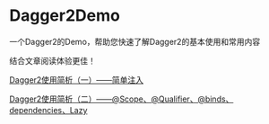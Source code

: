 # Dagger2Demo
一个Dagger2的Demo，帮助您快速了解Dagger2的基本使用和常用内容

结合文章阅读体验更佳！

[Dagger2使用简析（一）——简单注入](https://www.jianshu.com/p/4c6a247d925d)

[Dagger2使用简析（二）——@Scope、@Qualifier、@binds、dependencies、Lazy](https://www.jianshu.com/p/ea5ede0d8b41)
